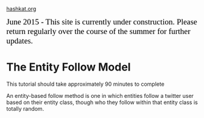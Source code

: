 [hashkat.org](http://hashkat.org)

<span style="color:black; font-family:Georgia; font-size:1.5em;">June 2015 - This site is currently under construction. Please return regularly over the course of the summer for further updates. </span>

# The Entity Follow Model

This tutorial should take approximately 90 minutes to complete

An entity-based follow method is one in which entities follow a twitter user based on their entity class, though who they follow within that entity class is totally random.





